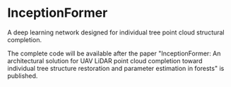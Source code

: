 # InceptionFormer
A deep learning network designed for individual tree point cloud structural completion. 

The complete code will be available after the paper "InceptionFormer: An architectural solution for UAV LiDAR point cloud completion toward individual tree structure restoration and parameter estimation in forests" is published.
